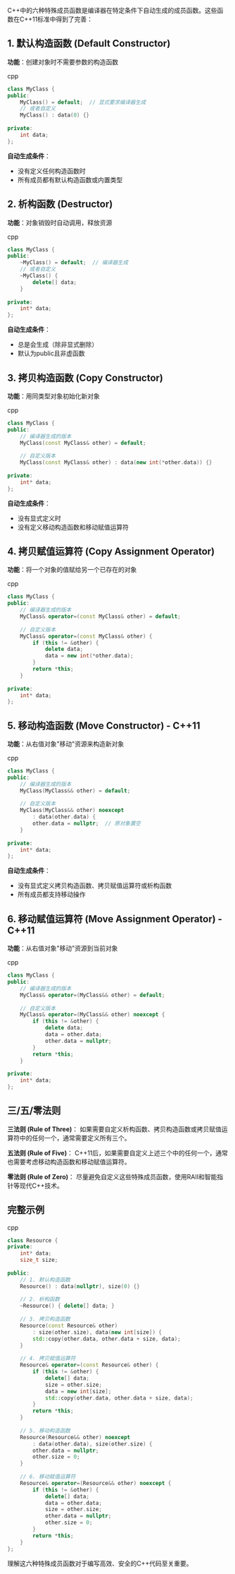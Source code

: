 C++中的六种特殊成员函数是编译器在特定条件下自动生成的成员函数。这些函数在C++11标准中得到了完善：

## 1. 默认构造函数 (Default Constructor)

**功能**：创建对象时不需要参数的构造函数

cpp

```cpp
class MyClass {
public:
    MyClass() = default;  // 显式要求编译器生成
    // 或者自定义
    MyClass() : data(0) {}
    
private:
    int data;
};
```

**自动生成条件**：

- 没有定义任何构造函数时
- 所有成员都有默认构造函数或内置类型

## 2. 析构函数 (Destructor)

**功能**：对象销毁时自动调用，释放资源

cpp

```cpp
class MyClass {
public:
    ~MyClass() = default;  // 编译器生成
    // 或者自定义
    ~MyClass() {
        delete[] data;
    }
    
private:
    int* data;
};
```

**自动生成条件**：

- 总是会生成（除非显式删除）
- 默认为public且非虚函数

## 3. 拷贝构造函数 (Copy Constructor)

**功能**：用同类型对象初始化新对象

cpp

```cpp
class MyClass {
public:
    // 编译器生成的版本
    MyClass(const MyClass& other) = default;
    
    // 自定义版本
    MyClass(const MyClass& other) : data(new int(*other.data)) {}
    
private:
    int* data;
};
```

**自动生成条件**：

- 没有显式定义时
- 没有定义移动构造函数和移动赋值运算符

## 4. 拷贝赋值运算符 (Copy Assignment Operator)

**功能**：将一个对象的值赋给另一个已存在的对象

cpp

```cpp
class MyClass {
public:
    // 编译器生成的版本
    MyClass& operator=(const MyClass& other) = default;
    
    // 自定义版本
    MyClass& operator=(const MyClass& other) {
        if (this != &other) {
            delete data;
            data = new int(*other.data);
        }
        return *this;
    }
    
private:
    int* data;
};
```

## 5. 移动构造函数 (Move Constructor) - C++11

**功能**：从右值对象"移动"资源来构造新对象

cpp

```cpp
class MyClass {
public:
    // 编译器生成的版本
    MyClass(MyClass&& other) = default;
    
    // 自定义版本
    MyClass(MyClass&& other) noexcept 
        : data(other.data) {
        other.data = nullptr;  // 原对象置空
    }
    
private:
    int* data;
};
```

**自动生成条件**：

- 没有显式定义拷贝构造函数、拷贝赋值运算符或析构函数
- 所有成员都支持移动操作

## 6. 移动赋值运算符 (Move Assignment Operator) - C++11

**功能**：从右值对象"移动"资源到当前对象

cpp

```cpp
class MyClass {
public:
    // 编译器生成的版本
    MyClass& operator=(MyClass&& other) = default;
    
    // 自定义版本
    MyClass& operator=(MyClass&& other) noexcept {
        if (this != &other) {
            delete data;
            data = other.data;
            other.data = nullptr;
        }
        return *this;
    }
    
private:
    int* data;
};
```

## 三/五/零法则

**三法则 (Rule of Three)**： 如果需要自定义析构函数、拷贝构造函数或拷贝赋值运算符中的任何一个，通常需要定义所有三个。

**五法则 (Rule of Five)**： C++11后，如果需要自定义上述三个中的任何一个，通常也需要考虑移动构造函数和移动赋值运算符。

**零法则 (Rule of Zero)**： 尽量避免自定义这些特殊成员函数，使用RAII和智能指针等现代C++技术。

## 完整示例

cpp

```cpp
class Resource {
private:
    int* data;
    size_t size;
    
public:
    // 1. 默认构造函数
    Resource() : data(nullptr), size(0) {}
    
    // 2. 析构函数
    ~Resource() { delete[] data; }
    
    // 3. 拷贝构造函数
    Resource(const Resource& other) 
        : size(other.size), data(new int[size]) {
        std::copy(other.data, other.data + size, data);
    }
    
    // 4. 拷贝赋值运算符
    Resource& operator=(const Resource& other) {
        if (this != &other) {
            delete[] data;
            size = other.size;
            data = new int[size];
            std::copy(other.data, other.data + size, data);
        }
        return *this;
    }
    
    // 5. 移动构造函数
    Resource(Resource&& other) noexcept 
        : data(other.data), size(other.size) {
        other.data = nullptr;
        other.size = 0;
    }
    
    // 6. 移动赋值运算符
    Resource& operator=(Resource&& other) noexcept {
        if (this != &other) {
            delete[] data;
            data = other.data;
            size = other.size;
            other.data = nullptr;
            other.size = 0;
        }
        return *this;
    }
};
```

理解这六种特殊成员函数对于编写高效、安全的C++代码至关重要。